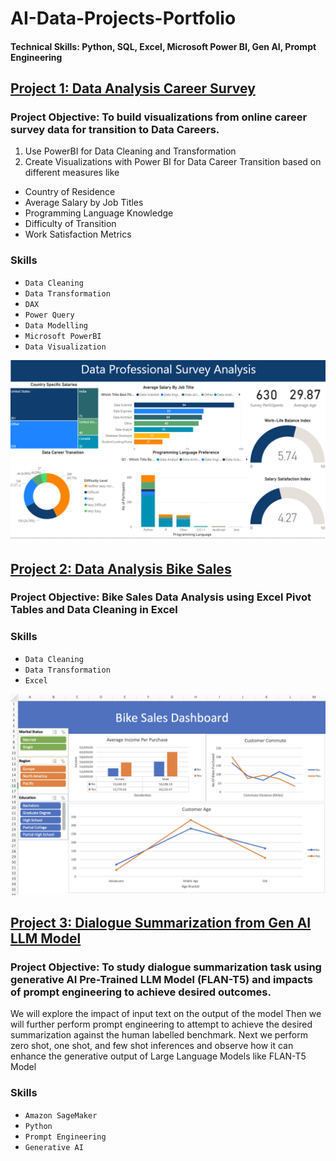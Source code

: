 # AI-Data-Projects-Portfolio
#### Technical Skills: Python, SQL, Excel, Microsoft Power BI, Gen AI, Prompt Engineering
## [Project 1: Data Analysis Career Survey](https://github.com/NehaSharmaProjectPortfolio/DataAnalysis_CareerSurvey)
### Project Objective: To build visualizations from online career survey data for transition to Data Careers.
1. Use PowerBI for Data Cleaning and Transformation
2. Create Visualizations with Power BI for Data Career Transition based on different measures like
  * Country of Residence
  * Average Salary by Job Titles
  * Programming Language Knowledge
  * Difficulty of Transition
  * Work Satisfaction Metrics
### Skills
- `Data Cleaning`
- `Data Transformation`
- `DAX`
- `Power Query`
- `Data Modelling`
- `Microsoft PowerBI`
- `Data Visualization` 

![](images/DataCareerSurvey.png)

## [Project 2: Data Analysis Bike Sales](https://github.com/NehaSharmaProjectPortfolio/DataAnalysis_BikeSales)
### Project Objective: Bike Sales Data Analysis using Excel Pivot Tables and Data Cleaning in Excel

### Skills
- `Data Cleaning`
- `Data Transformation`
- `Excel`

![](images/Bike%20Sales%20Dashboard.png)

## [Project 3: Dialogue Summarization from Gen AI LLM Model](https://github.com/NehaSharmaProjectPortfolio/GenAI)
### Project Objective: To study dialogue summarization task using generative AI Pre-Trained LLM Model (FLAN-T5) and impacts of prompt engineering to achieve desired outcomes.
We will explore the impact of input text on the output of the model
Then we will further perform prompt engineering to attempt to achieve the desired summarization against the human labelled benchmark.
Next we perform zero shot, one shot, and few shot inferences and observe how it can enhance the generative output of Large Language Models like FLAN-T5 Model

### Skills
- `Amazon SageMaker`
- `Python`
- `Prompt Engineering`
- `Generative AI`
